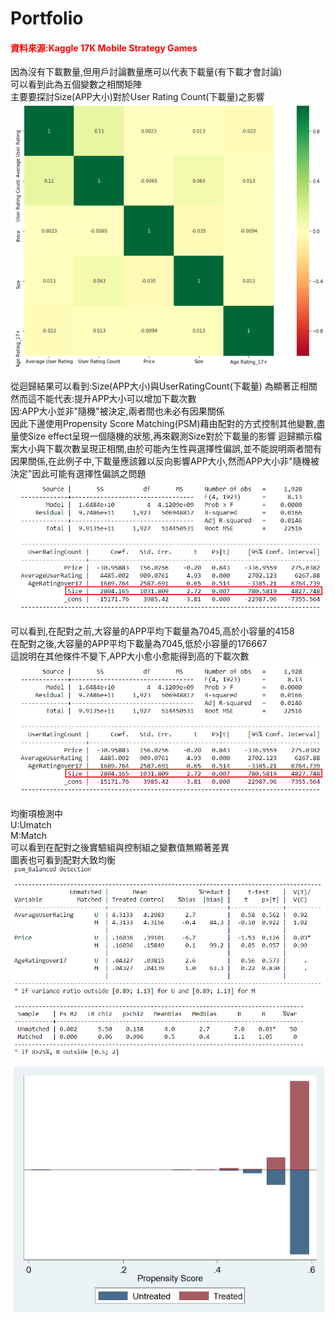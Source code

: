 # Portfolio
#### <a href="https://www.kaggle.com/tristan581/17k-apple-app-store-strategy-games" target="_blank" style="text-decoration:none;color:red;">資料來源:Kaggle 17K Mobile Strategy Games</a>

因為沒有下載數量,但用戶討論數量應可以代表下載量(有下載才會討論)  
可以看到此為五個變數之相關矩陣  
主要要探討Size(APP大小)對於User Rating Count(下載量)之影響
![image](https://github.com/Hung-Ching-Lee/Portfolio/blob/master/%E6%95%B8%E6%93%9A%E5%88%86%E6%9E%90/%E5%BD%B1%E9%9F%BFAPP%E4%B8%8B%E8%BC%89%E9%87%8F%E5%9B%A0%E7%B4%A0/%E7%9B%B8%E9%97%9C%E4%BF%82%E6%95%B8%E7%9F%A9%E9%99%A3.png)
  
  
  
  
  
  
  
  
  
  
  
從迴歸結果可以看到:Size(APP大小)與UserRatingCount(下載量) 為顯著正相關  
然而這不能代表:提升APP大小可以增加下載次數  
因:APP大小並非"隨機"被決定,兩者間也未必有因果關係  
因此下邊使用Propensity Score Matching(PSM)藉由配對的方式控制其他變數,盡量使Size effect呈現一個隨機的狀態,再來觀測Size對於下載量的影響 迴歸顯示檔案大小與下載次數呈現正相關,由於可能內生性與選擇性偏誤,並不能說明兩者間有因果關係,在此例子中,下載量應該難以反向影響APP大小,然而APP大小非"隨機被決定"因此可能有選擇性偏誤之問題
![image](https://github.com/Hung-Ching-Lee/Portfolio/blob/master/%E6%95%B8%E6%93%9A%E5%88%86%E6%9E%90/%E5%BD%B1%E9%9F%BFAPP%E4%B8%8B%E8%BC%89%E9%87%8F%E5%9B%A0%E7%B4%A0/%E8%BF%B4%E6%AD%B8%20-%20%E8%A4%87%E8%A3%BD.png)
  
  
  
  
  
  
  
  
  
  
  
可以看到,在配對之前,大容量的APP平均下載量為7045,高於小容量的4158  
在配對之後,大容量的APP平均下載量為7045,低於小容量的176667  
這說明在其他條件不變下,APP大小愈小愈能得到高的下載次數
![image](https://github.com/Hung-Ching-Lee/Portfolio/blob/master/%E6%95%B8%E6%93%9A%E5%88%86%E6%9E%90/%E5%BD%B1%E9%9F%BFAPP%E4%B8%8B%E8%BC%89%E9%87%8F%E5%9B%A0%E7%B4%A0/%E8%BF%B4%E6%AD%B8%20-%20%E8%A4%87%E8%A3%BD.png)
  
  
  
  
  
  
  
  
  
  
  
均衡項檢測中  
U:Umatch  
M:Match  
可以看到在配對之後實驗組與控制組之變數值無顯著差異  
圖表也可看到配對大致均衡
![image](https://github.com/Hung-Ching-Lee/Portfolio/blob/master/%E6%95%B8%E6%93%9A%E5%88%86%E6%9E%90/%E5%BD%B1%E9%9F%BFAPP%E4%B8%8B%E8%BC%89%E9%87%8F%E5%9B%A0%E7%B4%A0/%E5%9D%87%E8%A1%A1%E6%80%A7%E6%AA%A2%E6%B8%AC.png)
![image](https://github.com/Hung-Ching-Lee/Portfolio/blob/master/%E6%95%B8%E6%93%9A%E5%88%86%E6%9E%90/%E5%BD%B1%E9%9F%BFAPP%E4%B8%8B%E8%BC%89%E9%87%8F%E5%9B%A0%E7%B4%A0/%E5%9C%96.png)

